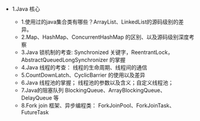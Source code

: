 
- 1.Java 核心

    - 1.使用过的java集合类有哪些？ArrayList、LinkedList的源码级别的差异。
    - 2.Map、HashMap、ConcurrentHashMap 的区别、以及源码级别深度考察
    - 3.Java 锁机制的考查: Synchronized 关键字，ReentrantLock，AbstractQueuedLongSynchronizer 的掌握
    - 4.Java 线程的考查： 线程的生命周期、线程间的通信
    - 5.CountDownLatch、CyclicBarrier 的使用以及差异
    - 6.Java 线程池的掌握； 线程池的参数以及含义；自定义线程池；
    - 7.Java的阻塞队列 BlockingQueue、ArrayBlockingQueue、DelayQueue 等
    - 8.Fork join 框架、异步编程类： ForkJoinPool、ForkJoinTask、FutureTask